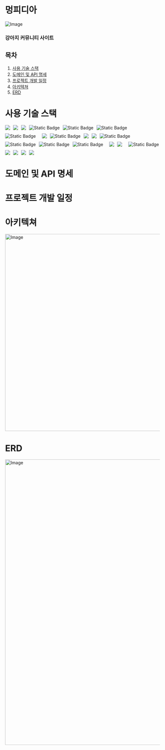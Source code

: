 # 멍피디아
![Image](https://github.com/user-attachments/assets/2daed15c-dbd8-48ce-b32a-95f73d1c425f)

### 강아지 커뮤니티 사이트

## 목차
1. [사용 기술 스택](#사용-기술-스택)
2. [도메인 및 API 명세](#도메인-및-API-명세)
3. [프로젝트 개발 일정](#프로젝트-개발-일정)
4. [아키텍쳐](#아키텍쳐)
5. [ERD](#ERD)

# 사용 기술 스택
<div style="display: flex; flex-wrap: wrap; gap: 10px;">
  <img src="https://img.shields.io/badge/Java-ED8B00?style=for-the-badge&logo=Java&logoColor=white">
  <img src="https://img.shields.io/badge/Spring-6DB33F?style=for-the-badge&logo=Spring&logoColor=white">
  <img src="https://img.shields.io/badge/JWT-000000?style=for-the-badge&logo=JSON%20web%20tokens&logoColor=white">
  <img alt="Static Badge" src="https://img.shields.io/badge/JPA-brightgreen?style=for-the-badge&logo=JPA">
  <img alt="Static Badge" src="https://img.shields.io/badge/WebSocket-brightgreen?style=for-the-badge&logo=WebSocket&logoColor=white&color=red">

  <img alt="Static Badge" src="https://img.shields.io/badge/Elastic%20Search-brightgreen?style=for-the-badge&logo=Elastic%20Search&logoColor=white&color=orange">
  <img alt="Static Badge" src="https://img.shields.io/badge/OAuth%202-brightgreen?style=for-the-badge&logo=OAuth%202&logoColor=white&color=blue">
  

  <br>

  <img src="https://img.shields.io/badge/JavaScript-F7DF1E?style=for-the-badge&logo=JavaScript&logoColor=black">
  <img alt="Static Badge" src="https://img.shields.io/badge/Next.js-brightgreen?style=for-the-badge&logo=Next.js&logoColor=white">
  <img src="https://img.shields.io/badge/Tailwind_CSS-38B2AC?style=for-the-badge&logo=tailwind-css&logoColor=white">
  <img src="https://img.shields.io/badge/Axios-5A29E4?style=for-the-badge&logo=axios&logoColor=white">
  <img alt="Static Badge" src="https://img.shields.io/badge/StompJs-brightgreen?style=for-the-badge&logo=StompJs&logoColor=white&color=red">
  <img alt="Static Badge" src="https://img.shields.io/badge/Embla%20Carousel-brightgreen?style=for-the-badge&logo=Embla%20Carousel&logoColor=white&color=orange">
  <img alt="Static Badge" src="https://img.shields.io/badge/KaKao%20Maps%20API-brightgreen?style=for-the-badge&logo=KaKao%20Maps%20API&logoColor=white&color=yellow">
  <img alt="Static Badge" src="https://img.shields.io/badge/ReactPaginate-brightgreen?style=for-the-badge&logo=ReactPaginate&logoColor=white&color=blue">



  <br>

  <img src="https://img.shields.io/badge/MariaDB-003545?style=for-the-badge&logo=MariaDB&logoColor=white">
  <img src="https://img.shields.io/badge/AWS%20S3-569A31?style=for-the-badge&logo=Amazon%20S3&logoColor=white">
  
  <br>

  <img alt="Static Badge" src="https://img.shields.io/badge/AWS%20EC2-brightgreen?style=for-the-badge&logo=AWS%20EC2&logoColor=white&color=orange">
  <img src="https://img.shields.io/badge/Nginx-009639?style=for-the-badge&logo=nginx&logoColor=white">
  <img src="https://img.shields.io/badge/Node.js-339933?style=for-the-badge&logo=nodedotjs&logoColor=white">
  <img src="https://img.shields.io/badge/GitHub_Actions-2088FF?style=for-the-badge&logo=github-actions&logoColor=white">
  <img src="https://img.shields.io/badge/Docker-2496ED?style=for-the-badge&logo=docker&logoColor=white">
</div>

# 도메인 및 API 명세
# 프로젝트 개발 일정
# 아키텍쳐
<img width="1013" height="639" alt="Image" src="https://github.com/user-attachments/assets/3a5d6792-f817-46b8-8c71-00940e90ab6f" />

# ERD
<img width="1798" height="926" alt="Image" src="https://github.com/user-attachments/assets/63a5ae6d-62fd-4d2e-a43b-d2cd71951e3b" />
